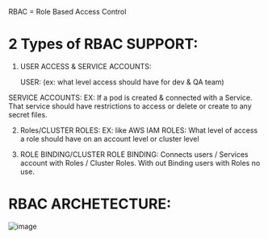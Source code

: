 
RBAC = Role Based Access Control

2 Types of RBAC SUPPORT:
=====================
1. USER ACCESS & SERVICE ACCOUNTS:

   USER: 
  (ex: what level access should have for dev & QA team)
   
  SERVICE ACCOUNTS: 
   EX: If a pod is created & connected with a Service. That service should have restrictions to access or delete or create to any secret files.   

2. Roles/CLUSTER ROLES:
     EX: like AWS IAM ROLES: What level of access a role should have on an account level or cluster level
   
4. ROLE BINDING/CLUSTER ROLE BINDING:
   Connects users / Services account with Roles / Cluster Roles. With out Binding users with Roles no use.

RBAC ARCHETECTURE:
=================

![image](https://github.com/devopsmails/devops/assets/119680288/f13ce63a-5232-46c2-8dd9-25f9885d6f62)

